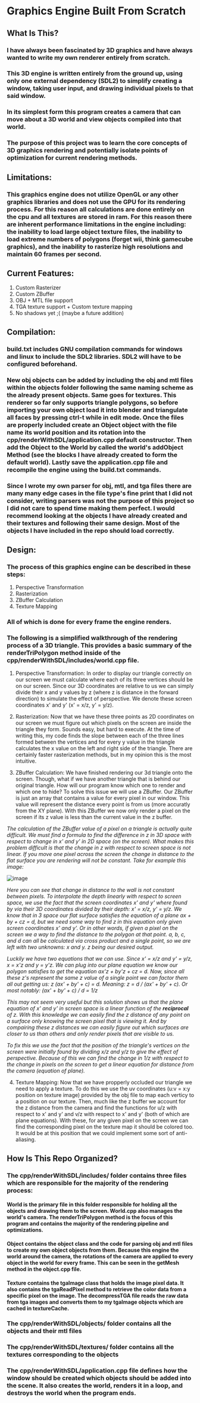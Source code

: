 # Graphics Engine Built From Scratch

## What Is This?

### I have always been fascinated by 3D graphics and have always wanted to write my own renderer entirely from scratch.  

### This 3D engine is written entirely from the ground up, using only one external dependency (SDL2) to simplify creating a window, taking user input, and drawing individual pixels to that said window.

### In its simplest form this program creates a camera that can move about a 3D world and view objects compiled into that world.

### The purpose of this project was to learn the core concepts of 3D graphics rendering and potentially isolate points of optimization for current rendering methods.  

## Limitations:

### This graphics engine does not utilize OpenGL or any other graphics libraries and does not use the GPU for its rendering process.  For this reason all calculations are done entirely on the cpu and all textures are stored in ram.  For this reason there are inherent performance limitations in the engine including: the inability to load large object texture files, the inability to load extreme numbers of polygons (forget wii, think gamecube graphics), and the inability to rasterize high resolutions and maintain 60 frames per second.

## Current Features:

1. Custom Rasterizer
2. Custom ZBuffer
3. OBJ + MTL file support
4. TGA texture support + Custom texture mapping
5. No shadows yet ;(  (maybe a future addition)

## Compilation:

### build.txt includes GNU compilation commands for windows and linux to include the SDL2 libraries.  SDL2 will have to be configured beforehand.

### New obj objects can be added by including the obj and mtl files within the objects folder following the same naming scheme as the already present objects.  Same goes for textures.  This renderer so far only supports triangle polygons, so before importing your own object load it into blender and triangulate all faces by pressing ctrl-t while in edit mode.  Once the files are properly included create an Object object with the file name its world position and its rotation into the cpp/renderWithSDL/application.cpp default constructor.  Then add the Object to the World by called the world's addObject Method (see the blocks I have already created to form the default world).  Lastly save the application.cpp file and recompile the engine using the build.txt commands.

### **Since I wrote my own parser for obj, mtl, and tga files there are many many edge cases in the file type's fine print that I did not consider, writing parsers was not the purpose of this project so I did not care to spend time making them perfect.  I would recommend looking at the objects I have already created and their textures and following their same design.  Most of the objects I have included in the repo should load correctly.**

## Design:

### The process of this graphics engine can be described in these steps:

1. Perspective Transformation
2. Rasterization
3. ZBuffer Calculation
4. Texture Mapping

### All of which is done for every frame the engine renders.

### The following is a simplified walkthrough of the rendering process of a 3D triangle.  This provides a basic summary of the renderTriPolygon method inside of the cpp/renderWithSDL/includes/world.cpp file.

1. Perspective Transformation:  In order to display our triangle correctly on our screen we must calculate where each of its three vertices should be on our screen. Since our 3D coordinates are relative to us we can simply divide their x and y values by z (where z is distance in the forward direction) to simulate the effect of perspective. We denote these screen coordinates x' and y' (x' = x/z, y' = y/z).

2. Rasterization:  Now that we have these three points as 2D coordinates on our screen we must figure out which pixels on the screen are inside the triangle they form. Sounds easy, but hard to execute.  At the time of writing this, my code finds the slope between each of the three lines formed between the vertices and for every y value in the triangle calculates the x value on the left and right side of the triangle.  There are certainly faster rasterization methods, but in my opinion this is the most intuitive.

3. ZBuffer Calculation:  We have finished rendering our 3d triangle onto the screen. Though, what if we have another triangle that is behind our original triangle.  How will our program know which one to render and which one to hide?  To solve this issue we will use a ZBuffer.  Our ZBuffer is just an array that contains a value for every pixel in our window.  This value will represent the distance every point is from us (more accuratly from the XY plane).  With this ZBuffer we now only render a pixel on the screen if its z value is less than the current value in the z buffer.

*The calculation of the ZBuffer value of a pixel on a triangle is actually quite difficult.  We must find a formula to find the difference in z in 3D space with respect to change in x' and y' in 2D space (on the screen).  What makes this problem difficult is that the change in z with respect to screen space is not linear.  If you move one pixel across the screen the change in distance to the flat surface you are rendering will not be constant. Take for example this image:*

![image](https://github.com/user-attachments/assets/87fc47b2-7d0e-4b88-9912-a88dcc113217)

*Here you can see that change in distance to the wall is not constant between pixels.  To interpolate the depth linearly with respect to screen space, we use the fact that the screen coordinates x' and y' where found by via their 3D coordinates divided by their depth: x' = x/z, y' = y/z.*
*We know that in 3 space our flat surface satisfies the equation of a plane ax + by + cz = d, but we need some way to find z in this equation only given screen coordinates x' and y'.  Or in other words, if given a pixel on the screen we a way to find the distance to the polygon at that point.  a, b, c, and d can all be calculated via cross product and a single point, so we are left with two unknowns: x and y.  z being our desired output.*

*Luckily we have two equations that we can use.  Since x' = x/z and y' = y/z, x = x'z and y = y'z.  We can plug into our plane equation we know our polygon satisfies to get the equation ax'z + by'z + cz = d.  Now, since all these z's represent the same z value of a single point we can factor them all out getting us: z (ax' + by' + c) = d.  Meaning: z = d / (ax' + by' + c).  Or most notably: (ax' + by' + c) / d = 1/z*

*This may not seem very useful but this solution shows us that the plane equation of x' and y' in screen space is a linear function of the **reciprocal** of z.  With this knowledge we can easily find the z distance of any point on a surface only knowing the screen pixel that is viewing it.  And by compairing these z distances we can easily figure out which surfaces are closer to us than others and only render pixels that are visible to us.*

*To fix this we use the fact that the position of the triangle's vertices on the screen were initially found by dividing x/z and y/z to give the effect of perspective.  Because of this we can find the change in 1/z with respect to the change in pixels on the screen to get a linear equation for distance from the camera (equation of plane).*

4. Texture Mapping:  Now that we have propperly occluded our triangle we need to apply a texture.  To do this we use the uv coordinates (u:v = x:y position on texture image) provided by the obj file to map each verticy to a position on our texture.  Then, much like the z buffer we account for the z distance from the camera and find the functions for u/z with respect to x' and y' and v/z with respect to x' and y' (both of which are plane equations).  With these, for any given pixel on the screen we can find the corresponding pixel on the texture map it should be colored too.  It would be at this position that we could implement some sort of anti-aliasing.

## How Is This Repo Organized?

### The cpp/renderWithSDL/includes/ folder contains three files which are responsible for the majority of the rendering process:

#### World is the primary file in this folder responsible for holding all the objects and drawing them to the screen. World.cpp also manages the world's camera.  The renderTriPolygon method is the focus of this program and contains the majority of the rendering pipeline and optimizations.

#### Object contains the object class and the code for parsing obj and mtl files to create my own object objects from them.  Because this engine the world around the camera, the rotations of the camera are applied to every object in the world for every frame.  This can be seen in the getMesh method in the object.cpp file.

#### Texture contains the tgaImage class that holds the image pixel data.  It also contains the tgaReadPixel method to retrieve the color data from a specific pixel on the image. The decompressTGA file reads the raw data from tga images and converts them to my tgaImage objects which are cached in textureCache.

### The cpp/renderWithSDL/objects/ folder contains all the objects and their mtl files

### The cpp/renderWithSDL/textures/ folder contains all the textures corresponding to the objects

### The cpp/renderWithSDL/application.cpp file defines how the window should be created which objects should be added into the scene.  It also creates the world, renders it in a loop, and destroys the world when the program ends.


